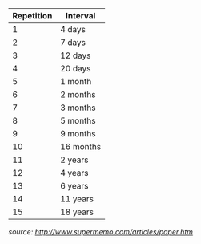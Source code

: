 |Repetition|Interval|
|----------|--------|
|1|4 days|
|2|7 days|
|3|12 days|
|4|20 days|
|5|1 month|
|6|2 months|
|7|3 months|
|8|5 months|
|9|9 months|
|10|16 months|
|11|2 years|
|12|4 years|
|13|6 years|
|14|11 years|
|15|18 years|

*source: http://www.supermemo.com/articles/paper.htm*
